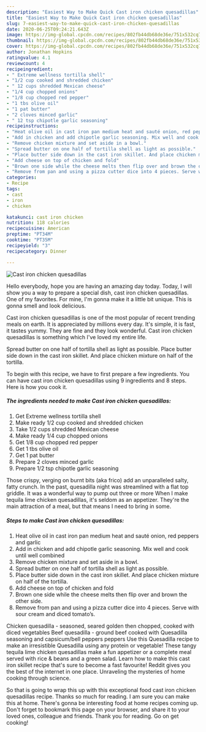 ```yaml
---
description: "Easiest Way to Make Quick Cast iron chicken quesadillas"
title: "Easiest Way to Make Quick Cast iron chicken quesadillas"
slug: 7-easiest-way-to-make-quick-cast-iron-chicken-quesadillas
date: 2020-06-25T09:24:21.643Z
image: https://img-global.cpcdn.com/recipes/802fb44db68de36e/751x532cq70/cast-iron-chicken-quesadillas-recipe-main-photo.jpg
thumbnail: https://img-global.cpcdn.com/recipes/802fb44db68de36e/751x532cq70/cast-iron-chicken-quesadillas-recipe-main-photo.jpg
cover: https://img-global.cpcdn.com/recipes/802fb44db68de36e/751x532cq70/cast-iron-chicken-quesadillas-recipe-main-photo.jpg
author: Jonathan Hopkins
ratingvalue: 4.1
reviewcount: 4
recipeingredient:
- " Extreme wellness tortilla shell"
- "1/2 cup cooked and shredded chicken"
- " 12 cups shredded Mexican cheese"
- "1/4 cup chopped onions"
- "1/8 cup chopped red pepper"
- "1 tbs olive oil"
- "1 pat butter"
- "2 cloves minced garlic"
- " 12 tsp chipotle garlic seasoning"
recipeinstructions:
- "Heat olive oil in cast iron pan medium heat and sauté onion, red peppers and garlic"
- "Add in chicken and add chipotle garlic seasoning. Mix well and cook until well combined"
- "Remove chicken mixture and set aside in a bowl."
- "Spread butter on one half of tortilla shell as light as possible."
- "Place butter side down in the cast iron skillet. And place chicken mixture on half of the tortilla."
- "Add cheese on top of chicken and fold"
- "Brown one side while the cheese melts then flip over and brown the other side."
- "Remove from pan and using a pizza cutter dice into 4 pieces. Serve with sour cream and diced tomato’s."
categories:
- Recipe
tags:
- cast
- iron
- chicken

katakunci: cast iron chicken 
nutrition: 118 calories
recipecuisine: American
preptime: "PT34M"
cooktime: "PT35M"
recipeyield: "3"
recipecategory: Dinner

---
```



![Cast iron chicken quesadillas](https://img-global.cpcdn.com/recipes/802fb44db68de36e/751x532cq70/cast-iron-chicken-quesadillas-recipe-main-photo.jpg)

Hello everybody, hope you are having an amazing day today. Today, I will show you a way to prepare a special dish, cast iron chicken quesadillas. One of my favorites. For mine, I'm gonna make it a little bit unique. This is gonna smell and look delicious.

Cast iron chicken quesadillas is one of the most popular of recent trending meals on earth. It is appreciated by millions every day. It's simple, it is fast, it tastes yummy. They are fine and they look wonderful. Cast iron chicken quesadillas is something which I've loved my entire life.

Spread butter on one half of tortilla shell as light as possible. Place butter side down in the cast iron skillet. And place chicken mixture on half of the tortilla.


To begin with this recipe, we have to first prepare a few ingredients. You can have cast iron chicken quesadillas using 9 ingredients and 8 steps. Here is how you cook it.

<!--inarticleads1-->

##### The ingredients needed to make Cast iron chicken quesadillas:

1. Get  Extreme wellness tortilla shell
1. Make ready 1/2 cup cooked and shredded chicken
1. Take  1/2 cups shredded Mexican cheese
1. Make ready 1/4 cup chopped onions
1. Get 1/8 cup chopped red pepper
1. Get 1 tbs olive oil
1. Get 1 pat butter
1. Prepare 2 cloves minced garlic
1. Prepare  1/2 tsp chipotle garlic seasoning


Those crispy, verging on burnt bits (aka frico) add an unparalleled salty, fatty crunch. In the past, quesadilla night was streamlined with a flat top griddle. It was a wonderful way to pump out three or more When I make tequila lime chicken quesadillas, it&#39;s seldom as an appetizer. They&#39;re the main attraction of a meal, but that means I need to bring in some. 

<!--inarticleads2-->

##### Steps to make Cast iron chicken quesadillas:

1. Heat olive oil in cast iron pan medium heat and sauté onion, red peppers and garlic
1. Add in chicken and add chipotle garlic seasoning. Mix well and cook until well combined
1. Remove chicken mixture and set aside in a bowl.
1. Spread butter on one half of tortilla shell as light as possible.
1. Place butter side down in the cast iron skillet. And place chicken mixture on half of the tortilla.
1. Add cheese on top of chicken and fold
1. Brown one side while the cheese melts then flip over and brown the other side.
1. Remove from pan and using a pizza cutter dice into 4 pieces. Serve with sour cream and diced tomato’s.


Chicken quesadilla - seasoned, seared golden then chopped, cooked with diced vegetables Beef quesadilla - ground beef cooked with Quesadilla seasoning and capsicum/bell peppers peppers Use this Quesadilla recipe to make an irresistible Quesadilla using any protein or vegetable! These tangy tequila lime chicken quesadillas make a fun appetizer or a complete meal served with rice &amp; beans and a green salad. Learn how to make this cast iron skillet recipe that&#39;s sure to become a fast favourite! Reddit gives you the best of the internet in one place. Unraveling the mysteries of home cooking through science. 

So that is going to wrap this up with this exceptional food cast iron chicken quesadillas recipe. Thanks so much for reading. I am sure you can make this at home. There's gonna be interesting food at home recipes coming up. Don't forget to bookmark this page on your browser, and share it to your loved ones, colleague and friends. Thank you for reading. Go on get cooking!
